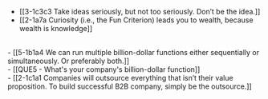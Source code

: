- [[3-1c3c3 Take ideas seriously, but not too seriously. Don’t be the idea.]]
- [[2-1a7a Curiosity (i.e., the Fun Criterion) leads you to wealth, because wealth is knowledge]]
<br>
- [[5-1b1a4 We can run multiple billion-dollar functions either sequentially or simultaneously. Or preferably both.]]
<br>
- [[QUE5 - What's your company's billion-dollar function]]
<br>
- [[2-1c1a1 Companies will outsource everything that isn’t their value proposition. To build successful B2B company, simply be the outsource.]]
